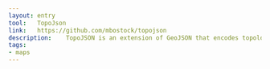 ```yaml
---
layout: entry
tool:	TopoJson
link:	https://github.com/mbostock/topojson
description:	TopoJSON is an extension of GeoJSON that encodes topology
tags:
- maps	
---
```

